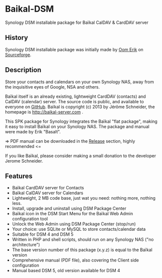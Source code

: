 # Baikal-DSM
Synology DSM installable package for Baïkal CalDAV &amp; CardDAV server

## History
Synology DSM installable package was initially made by [Oom Erik](https://sourceforge.net/u/oomerik/profile/) on [Sourceforge](https://sourceforge.net/projects/baikalforsynology/).

## Description

Store your contacts and calendars on your own Synology NAS, away from the inquisitive eyes of Google, NSA and others.

Baïkal itself is an already existing, lightweight CardDAV (contacts) and CalDAV (calendar) server.
The source code is public, and available to everyone on [GitHub](https://github.com/fruux/Baikal). Baïkal is copyright (c) 2013 by Jérôme Schneider, the homepage is http://baikal-server.com .

This SPK package for Synology integrates the Baïkal "flat package", making it easy to install Baïkal on your Synology NAS. The package and manual were made by Erik "Basalt".

=> PDF manual can be downloaded in the [Release](../../releases) section, highly recommended <=

If you like Baïkal, please consider making a small donation to the developer Jerome Schneider.

## Features

- Baïkal CardDAV server for Contacts
- Baïkal CalDAV server for Calendars
- Lightweight, 2 MB code base, just wat you need: nothing more, nothing less.
- Install, upgrade and uninstall using DSM Package Center
- Baïkal icon in the DSM Start Menu for the Baïkal Web Admin configuration tool
- Unlock the Web Admin using DSM Package Center (stop/run)
- Your choice: use SQLite or MySQL to store contacts/calendar data
- Suitable for DSM 4 and DSM 5
- Written in PHP and shell scripts, should run on any Synology NAS ("no architecture")
- The base version number of this package (x.y.z) is equal to the Baïkal version
- Comprehensive manual (PDF file), also covering the Client side configuration
- Manual based DSM 5, old version available for DSM 4
